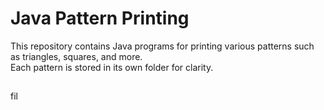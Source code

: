 # Java Pattern Printing

This repository contains Java programs for printing various patterns such as triangles, squares, and more.  
Each pattern is stored in its own folder for clarity.

## 
fil
